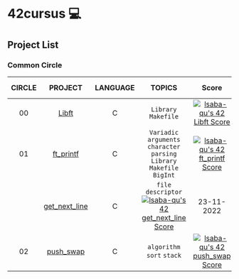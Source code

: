  # 42cursus 💻
 
## Project List
### Common Circle

| **CIRCLE** | **PROJECT**                         | **LANGUAGE** | **TOPICS**                                                               | **Score**              | **Date of completion** |
|:----------:|:-----------------------------------:|:------------:|:------------------------------------------------------------------------:|:----------------------:|:----------------------:|
| 00         | [Libft](./00_libft)                 | C            | `Library` `Makefile`                                                     | [![lsaba-qu's 42 Libft Score](https://badge42.vercel.app/api/v2/clagug4zz00500fmo3pefahe6/project/2848830)](https://github.com/JaeSeoKim/badge42)               | 22-11-2022   |
| 01         | [ft_printf](./01_ft_printf)         | C            | `Variadic` `arguments` `character parsing` `Library` `Makefile` `BigInt` | [![lsaba-qu's 42 ft_printf Score](https://badge42.vercel.app/api/v2/clagug4zz00500fmo3pefahe6/project/2891156)](https://github.com/JaeSeoKim/badge42)             | 06-12-2022   |
|          | [get_next_line](./01_get_next_line) | C            | `file descriptor`  [![lsaba-qu's 42 get_next_line Score](https://badge42.vercel.app/api/v2/clagug4zz00500fmo3pefahe6/project/2891157)](https://github.com/JaeSeoKim/badge42)                | 23-11-2022 |
| 02         | [push_swap](./02_push_swap) | C            | `algorithm` `sort` `stack` | [![lsaba-qu's 42 push_swap Score](https://badge42.vercel.app/api/v2/clagug4zz00500fmo3pefahe6/project/2891157)](https://github.com/JaeSeoKim/badge42)                | 23-11-2022 |

